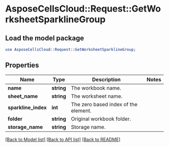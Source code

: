 # AsposeCellsCloud::Request::GetWorksheetSparklineGroup 

## Load the model package
```perl
use AsposeCellsCloud::Request::GetWorksheetSparklineGroup;
```

## Properties
Name | Type | Description | Notes
------------ | ------------- | ------------- | -------------
**name** | **string** | The workbook name. |
**sheet_name** | **string** | The worksheet name. |
**sparkline_index** | **int** | The zero based index of the element. |
**folder** | **string** | Original workbook folder. |
**storage_name** | **string** | Storage name. |  

[[Back to Model list]](../README.md#documentation-for-requests) [[Back to API list]](../README.md#documentation-for-api-endpoints) [[Back to README]](../README.md)

